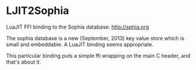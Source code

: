 LJIT2Sophia
===========

LuaJIT FFI binding to the Sophia database: http://sphia.org

The sophia database is a new (September, 2013) key value store
which is small and embeddable.  A LuaJIT binding seems appropriate.

This particular binding puts a simple ffi wrapping on the main
C header, and that's about it.

